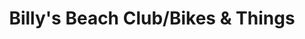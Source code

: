 ---
title: "Billy's Beach Club/Bikes & Things"
url: /hilton-head-island/billys-beach-club-bikes-and-things/
shop: outdoor
---